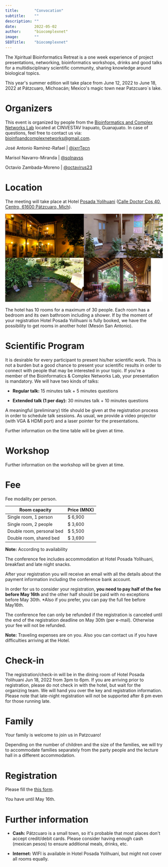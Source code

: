 ```yaml
---
title:       "Convocation"
subtitle:    ""
description: ""
date:        2022-05-02
author:      "biocomplexnet"
image:       ""
SEOTitle:    "biocomplexnet"
---
```


The Xpiritual Bioinformatics Retreat is a one week experience of project presentations, networking, bioinformatics workshops, drinks and good talks for a multidisciplinary scientific community, sharing knowledge around biological topics.

This year's summer edition will take place from June 12, 2022 to June 18, 2022 at Pátzcuaro, Michoacán; Mexico's magic town near Patzcuaro´s lake.

# Organizers

This event is organized by people from the [Bioinformatics and Complex Networks Lab](https://ira.cinvestav.mx/ingenieriagenetica/dra-maribel-hernandez-rosales/bioinformatica-y-redes-complejas/) located at CINVESTAV Irapuato, Guanajuato. In case of questions, feel free to contact us via: [bioinfoandcomplexnetworks@gmail.com](mailto:bioinfoandcomplexnetworks@gmail.com).

José Antonio Ramírez-Rafael | [@jxrrTecn](https://twitter.com/jxrrTecn)

Marisol Navarro-Miranda      | [@solnavss](https://twitter.com/solnavss)

Octavio Zambada-Moreno    | [@octavirus23](https://twitter.com/octavirus23)

# Location

The meeting will take place at Hotel [Posada Yolihuani](https://posada-yolihuani.com/inicio/) ([Calle Doctor Cos 40, Centro, 61600 Pátzcuaro, Mich](https://g.page/PosadaYolihuani-Patzcuaro?share)).

<img src="../img/posada.png" alt="fishy">


The hotel has 10 rooms for a maximum of 30 people. Each room has a bedroom and its own bathroom including a shower. If by the moment of your registration Hotel Posada Yolihuani is fully booked, we have the possibility to get rooms in another hotel (Mesón San Antonio).

# Scientific Program

It is desirable for every participant to present his/her scientific work. This is not a burden but a good chance to present your scientific results in order to connect with people that may be interested in your topic. If you're a member of the Bioinformatics & Complex Networks Lab, your presentation is mandatory. We will have two kinds of talks: 

- **Regular talk:** 15 minutes talk + 5 minutes questions

- **Extended talk (1 per day):** 30 minutes talk + 10 minutes questions 

A meaningful (preliminary) title should be given at the registration process in order to schedule talk sessions. As usual, we provide a video projector (with VGA & HDMI port) and a laser pointer for the presentations. 

Further information on the time table will be given at time. 

# Workshop

Further information on the workshop will be given at time. 

# Fee

Fee modality per person.

| Room capacity             | Price (MNX) |
| ------------------------- | ----------- |
| Single room, 1 person     | $ 6,900     |
| Single room, 2 people     | $ 3,600     |
| Double room, personal bed | $ 5,500     |
| Double room, shared bed   | $ 3,690     |

**Note:** According to availability

The conference fee includes accommodation at Hotel Posada Yolihuani, breakfast and late night snacks. 

After your registration you will receive an email with all the details about the payment information including the conference bank account. 

In order for us to consider your registration, **you need to pay half of the fee before May 16th** and the other half should be paid with no exceptions before May 30th. *Also if you prefer, you can pay the full fee before May16th.

The conference fee can only be refunded if the registration is canceled until the end of the registration deadline on May 30th (per e-mail). Otherwise your fee will not be refunded.

**Note:** Traveling expenses are on you. Also you can contact us if you have difficulties arriving at the Hotel.

# Check-in

The registration/check-in will be in the dining room of Hotel Posada Yolihuani Jun 18, 2022 from 3pm to 6pm. If you are arriving prior to registration, please do not check in with the hotel, but wait for the organizing team. We will hand you over the key and registration information. Please note that late-night registration will not be supported after 8 pm even for those running late. 

# Family

Your family is welcome to join us in Patzcuaro! 

Depending on the number of children and the size of the families, we will try to accommodate families separately from the party people and the lecture hall in a different accommodation. 

# Registration

Please fill the [this form](https://docs.google.com/forms/d/e/1FAIpQLSf8glFV3OccUpQjKYZLRkC9zLZ6owSyGr_CrpnPDIzTxiz3pA/viewform?usp=sf_link). 

You have until May 16th.

# Further information

- **Cash:** Pátzcuaro is a small town, so it's probable that most places don't accept credit/debit cards. Please consider having enough cash (mexican pesos) to ensure additional meals, drinks, etc. 

- **Internet:** WIFI is available in Hotel Posada Yolihuani, but might not cover all rooms equally.
